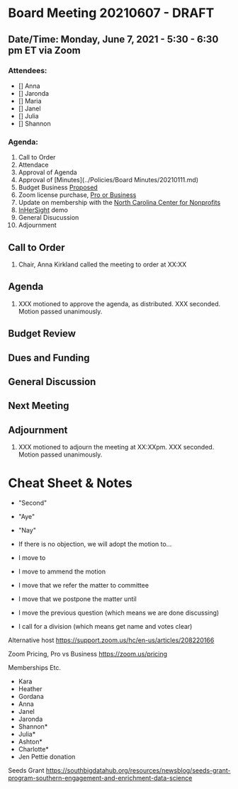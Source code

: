 # Board Meeting 20210607 - DRAFT

## Date/Time: Monday, June 7, 2021 - 5:30 - 6:30 pm ET via Zoom

### Attendees: 

- [] Anna
- [] Jaronda
- [] Maria 
- [] Janel
- [] Julia
- [] Shannon

### Agenda:
1. Call to Order
2. Attendace
3. Approval of Agenda
4. Approval of [Minutes](../Policies/Board Minutes/20210111.md)
5. Budget Business [Proposed](../Policies/PoliciesFiles/20210520_Budget_Update.png)
6. Zoom license purchase, [Pro or Business](https://zoom.us/pricing)
7. Update on membership with the [North Carolina Center for Nonprofits](https://www.ncnonprofits.org/) 
8. [InHerSight](https://www.inhersight.com/) demo
9. General Disucussion
10. Adjournment










## Call to Order
1. Chair, Anna Kirkland called the meeting to order at XX:XX

## Agenda
1. XXX motioned to approve the agenda, as distributed. XXX seconded. Motion passed unanimously. 





## Budget Review


## Dues and Funding


## General Discussion


## Next Meeting



## Adjournment
1. XXX motioned to adjourn the meeting at XX:XXpm. XXX seconded. Motion passed unanimously.



# Cheat Sheet & Notes

* "Second"
* "Aye"
* "Nay"

* If there is no objection, we will adopt the motion to...

* I move to
* I move to ammend the motion
* I move that we refer the matter to committee
* I move that we postpone the matter until
* I move the previous question (which means we are done discussing)
* I call for a division (which means get name and votes clear)




Alternative host https://support.zoom.us/hc/en-us/articles/208220166

Zoom Pricing, Pro vs Business
https://zoom.us/pricing


Memberships Etc.
- Kara
- Heather
- Gordana
- Anna
- Janel
- Jaronda
- Shannon*
- Julia*
- Ashton*
- Charlotte*
- Jen Pettie donation

Seeds Grant
https://southbigdatahub.org/resources/newsblog/seeds-grant-program-southern-engagement-and-enrichment-data-science